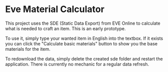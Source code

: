 # Eve Material Calculator

This project uses the SDE (Static Data Export) from EVE Online to calculate what
is needed to craft an item.
This is an early prototype.

To use it, simply type your wanted item in English into the textbox. If it exists
you can click the "Calculate basic materials" button to show you the base materials
for the item.

To redownload the data, simply delete the created sde folder and restart the application.
There is currently no mechanic for a regular data refresh.
